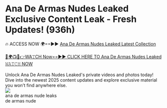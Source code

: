 # Ana De Armas Nudes Leaked Exclusive Content Leak - Fresh Updates! (936h)

🔥 ACCESS NOW 🌍==►► <a href="https://tinyurl.com/2mz8nhtm" rel="nofollow">Ana De Armas Nudes Leaked Latest Collection</a>
<br><br>
[🔴🌍📺📱👉WA𝚃CH Now==►► CLICK HERE TO Ana De Armas Nudes Leaked 𝚆𝙰𝚃𝙲𝙷 NOW](https://tinyurl.com/2mz8nhtm)
<br><br>
Unlock Ana De Armas Nudes Leaked's private videos and photos today! Dive into the newest 2025 content updates and explore exclusive material you won’t find anywhere else.
<br>
<a href="https://tinyurl.com/2mz8nhtm" rel="nofollow" data-target="animated-image.originalLink"><img src="https://camo.githubusercontent.com/8a4f000d20f83aca3bf7ec5f350d767afa0574a8a352519fd8cfa583a6f93a33/68747470733a2f2f692e696d6775722e636f6d2f644a486b345a712e676966" data-canonical-src="https://i.imgur.com/dJHk4Zq.gif" style="max-width: 100%; display: inline-block;" data-target="animated-image.originalImage"></a>
<br>
ana de armas nude leaks<br>
de armas nude